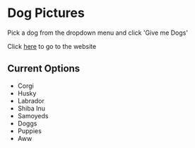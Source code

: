 # Dog Pictures
Pick a dog from the dropdown menu and click 'Give me Dogs'

Click [here](https://danwong.nz/dog-pictures/#/) to go to the website

## Current Options
 - Corgi
 - Husky
 - Labrador
 - Shiba Inu
 - Samoyeds
 - Doggs
 - Puppies
 - Aww
